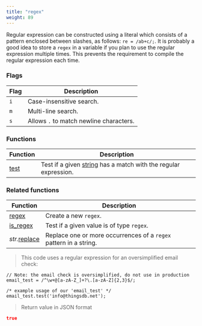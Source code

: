 ```yaml
---
title: "regex"
weight: 89
---
```


Regular expression can be constructed using a literal which consists of a pattern enclosed between slashes, as follows: `re = /ab+c/;`.
It is probably a good idea to store a `regex` in a variable if you plan to use the regular expression multiple times. This prevents the
requirement to compile the regular expression each time.

### Flags

Flag | Description
---- | -----------
`i`  | Case-insensitive search.
`m`  | Multi-line search.
`s`  | Allows `.` to match newline characters.

### Functions

Function | Description
------ | -----------
[test](./test) | Test if a given [string](../str) has a match with the regular expression.


### Related functions

Function | Description
------ | -----------
[regex](../../collection-api/regex) | Create a new `regex`.
[is_regex](../../collection-api/is_regex) | Test if a given value is of type `regex`.
*str.*[replace](../str/replace) | Replace one or more occurrences of a `regex` pattern in a string.


> This code uses a regular expression for an oversimplified email check:

```thingsdb,json_response
// Note: the email check is oversimplified, do not use in production
email_test = /^\w+@[a-zA-Z_]+?\.[a-zA-Z]{2,3}$/;

/* example usage of our 'email_test' */
email_test.test('info@thingsdb.net');
```

> Return value in JSON format

```json
true
```
